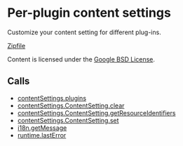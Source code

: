 
Per-plugin content settings
=======

Customize your content setting for different plug-ins.

[Zipfile](http://developer.chrome.com/extensions/examples/extensions/plugin_settings.zip)

Content is licensed under the [Google BSD License](http://code.google.com/google_bsd_license.html).

Calls
-----

* [contentSettings.plugins](https://developer.chrome.com/extensions/contentSettings#property-plugins)
* [contentSettings.ContentSetting.clear](https://developer.chrome.com/extensions/contentSettings#method-ContentSetting-clear)
* [contentSettings.ContentSetting.getResourceIdentifiers](https://developer.chrome.com/extensions/contentSettings#method-ContentSetting-getResourceIdentifiers)
* [contentSettings.ContentSetting.set](https://developer.chrome.com/extensions/contentSettings#method-ContentSetting-set)
* [i18n.getMessage](https://developer.chrome.com/extensions/i18n#method-getMessage)
* [runtime.lastError](https://developer.chrome.com/extensions/runtime#property-lastError)
